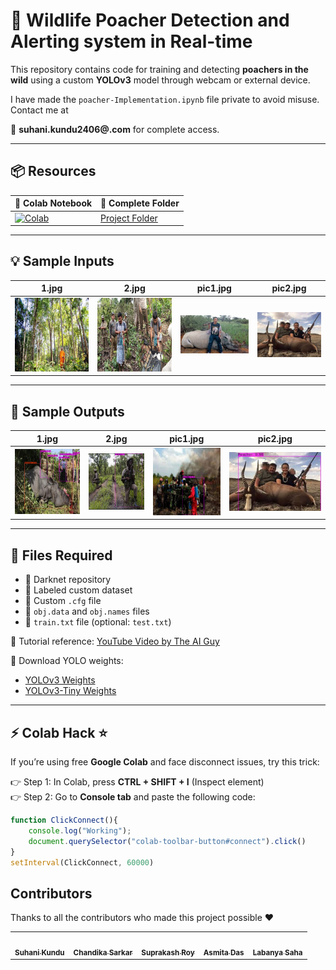 # 🦌 Wildlife Poacher Detection and Alerting system in Real-time

This repository contains code for training and detecting **poachers in the wild** using a custom **YOLOv3** model through webcam or external device.  


I have made the `poacher-Implementation.ipynb` file private to avoid misuse. Contact me at 

📩 **suhani.kundu2406@.com** for complete access.  

---

## 📦 Resources  
| 📒 Colab Notebook | 🧠 Complete Folder |  
|-------------------|---------------------|  
[![Colab](https://colab.research.google.com/assets/colab-badge.svg)](https://colab.research.google.com/drive/1XL2NzO_WaWeyQVlVhmnqNG82vjEz008Y?usp=sharing) | [Project Folder](https://drive.google.com/drive/folders/1vvhg2fayBCQngZidOL04CA05Z8gl83tB?usp=sharing) |  

---

## 💡 Sample Inputs  
| 1.jpg | 2.jpg | pic1.jpg | pic2.jpg |  
|-------|-------|----------|----------|  
| ![input1](https://github.com/suhanikundu/wildlife-poaching-detection/blob/main/test_images/1.jpg) | ![input2](https://github.com/suhanikundu/wildlife-poaching-detection/blob/main/test_images/2.jpg) | ![input3](https://github.com/suhanikundu/wildlife-poaching-detection/blob/main/test_images/pic1.jpg) | ![input4](https://github.com/suhanikundu/wildlife-poaching-detection/blob/main/test_images/pic2.jpg) |  

---

## 🧠 Sample Outputs  
| 1.jpg | 2.jpg | pic1.jpg | pic2.jpg |  
|-------|-------|----------|----------|  
| ![output1](https://github.com/suhanikundu/wildlife-poaching-detection/blob/main/test_images/Screenshot%202025-08-27%20205859.png) | ![output2](https://github.com/suhanikundu/wildlife-poaching-detection/blob/main/test_images/Screenshot%202025-08-27%20205958.png) | ![output3](https://github.com/suhanikundu/wildlife-poaching-detection/blob/main/test_images/Screenshot%202025-08-27%20210019.png) | ![output4](https://github.com/suhanikundu/wildlife-poaching-detection/blob/main/test_images/Screenshot%202025-08-27%20205724.png) |  

---

## 📂 Files Required
- 📌 Darknet repository  
- 📌 Labeled custom dataset  
- 📌 Custom `.cfg` file  
- 📌 `obj.data` and `obj.names` files  
- 📌 `train.txt` file (optional: `test.txt`)  

🎥 Tutorial reference: [YouTube Video by The AI Guy](https://www.youtube.com/watch?v=10joRJt39Ns)  

🔗 Download YOLO weights:  
- [YOLOv3 Weights](https://pjreddie.com/media/files/yolov3.weights)  
- [YOLOv3-Tiny Weights](https://pjreddie.com/media/files/yolov3-tiny.weights)  

---

## ⚡ Colab Hack ⭐  
If you’re using free **Google Colab** and face disconnect issues, try this trick:  

👉 Step 1: In Colab, press **CTRL + SHIFT + I** (Inspect element)  
👉 Step 2: Go to **Console tab** and paste the following code:  

```js
function ClickConnect(){
    console.log("Working"); 
    document.querySelector("colab-toolbar-button#connect").click() 
}
setInterval(ClickConnect, 60000)

```
## Contributors  

Thanks to all the contributors who made this project possible ❤  


<table>
  <tr>
    <td align="center">
      <a href="https://github.com/suhanikundu">
        <img src="https://avatars.githubusercontent.com/u/126338201?v=4" width="100px;" alt=""/>
        <br /><sub><b>Suhani Kundu</b></sub>
      </a>
    </td>
    <td align="center">
      <a href="https://github.com/chandikasarkar">
        <img src="https://avatars.githubusercontent.com/u/122215135?v=4" width="100px;" alt=""/>
        <br /><sub><b>Chandika Sarkar</b></sub>
      </a>
    </td>
    <td align="center">
      <a href="https://github.com/SuprakashRoy04">
        <img src="https://avatars.githubusercontent.com/u/122284717?v=4" width="100px;" alt=""/>
        <br /><sub><b>Suprakash Roy</b></sub>
      </a>
    </td>
    <td align="center">
      <a href="https://github.com/asmitadas16">
        <img src="https://avatars.githubusercontent.com/u/201049680?v=4" width="100px;" alt=""/>
        <br /><sub><b>Asmita Das</b></sub>
      </a>
    </td>
    <td align="center">
      <a href="https://github.com/labanyasaha2004">
        <img src="https://avatars.githubusercontent.com/u/177427463?v=4" width="100px;" alt=""/>
        <br /><sub><b>Labanya Saha</b></sub>
      </a>
    </td>
    </td>
